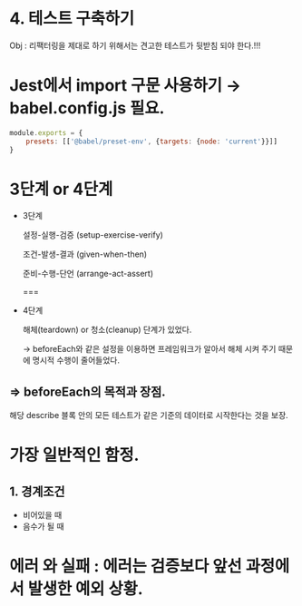 # 4. 테스트 구축하기

Obj : 리팩터링을 제대로 하기 위해서는 견고한 테스트가 뒷받침 되야 한다.!!!

# Jest에서 import 구문 사용하기 → babel.config.js 필요.

```jsx
module.exports = {
    presets: [['@babel/preset-env', {targets: {node: 'current'}}]]
}
```

# 3단계 or 4단계

- 3단계

    설정-실행-검증 (setup-exercise-verify)

    조건-발생-결과 (given-when-then)

    준비-수행-단언 (arrange-act-assert)

    ===

- 4단계

    해체(teardown) or 청소(cleanup) 단계가 있었다.

    → beforeEach와 같은 설정을 이용하면 프레임워크가 알아서 해체 시켜 주기 때문에 명시적 수행이 줄어들었다.

## ⇒ beforeEach의 목적과 장점.

해당 describe 블록 안의 모든 테스트가 같은 기준의 데이터로 시작한다는 것을 보장.

# 가장 일반적인 함정.

## 1. 경계조건

- 비어있을 때
- 음수가 될 때

# 에러 와 실패 : 에러는 검증보다 앞선 과정에서 발생한 예외 상황.